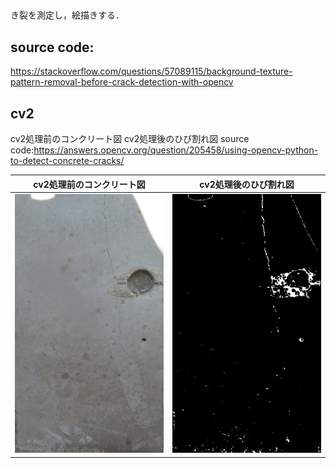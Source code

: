 ##
き裂を測定し，絵描きする．


## source code:
https://stackoverflow.com/questions/57089115/background-texture-pattern-removal-before-crack-detection-with-opencv

## cv2
cv2処理前のコンクリート図
cv2処理後のひび割れ図
source code:https://answers.opencv.org/question/205458/using-opencv-python-to-detect-concrete-cracks/

<!-- <p float="center">
  <img src="fig/rr2.png"width="40%"/><img src="fig/result-rr2.png" width="40%"/>
</p> -->

cv2処理前のコンクリート図    | cv2処理後のひび割れ図 
:-------------------------:|:-------------------------:
![](fig/rr2.png)  |  ![](fig/result-rr2.png)
